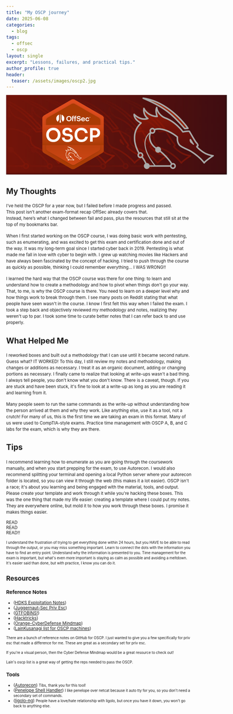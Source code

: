 ```yaml
---
title: "My OSCP journey"
date: 2025-06-08                  
categories:
  - blog                          
tags:
  - offsec
  - oscp
layout: single
excerpt: "Lessons, failures, and practical tips."
author_profile: true
header:
  teaser: /assets/images/oscp2.jpg
---
```


<img src="/assets/images/oscp.png"
     alt="Alt text describing the image"
     class="align-center"      
     style="max-width: 600px;" />

## My Thoughts
<small>I’ve held the OSCP for a year now, but I failed before I made progress and passed.  
This post isn’t another exam-format recap OffSec already covers that.  
Instead, here’s  what I changed between fail and pass, plus the resources that still sit at the top of my bookmarks bar.</small>  

<small>When I first started working on the OSCP course, I was doing basic work with pentesting, such as enumerating, and was excited to get this exam and certification done and out of the way. It was my long-term goal since I started cyber back in 2019. Pentesting is what made me fall in love with cyber to begin with. I grew up watching movies like Hackers and have always been fascinated by the concept of hacking. I tried to push through the course as quickly as possible, thinking I could remember everything... I WAS WRONG!!</small>

<small>I learned the hard way that the OSCP course was there for one thing: to learn and understand how to create a methodology and how to pivot when things don't go your way. That, to me, is why the OSCP course is there. You need to learn on a deeper level why and how things work to break through them. I see many posts on Reddit stating that what people have seen wasn't in the course. I know I first felt this way when I failed the exam. I took a step back and objectively reviewed my methodology and notes, realizing they weren't up to par. I took some time to curate better notes that I can refer back to and use properly.</small>

## What Helped Me

<small>I reworked boxes and built out a methodology that I can use until it became second nature. Guess what? IT WORKED! To this day, I still review my notes and methodology, making changes or additions as necessary. I treat it as an organic document, adding or changing portions as necessary. I finally came to realize that looking at write-ups wasn't a bad thing. I always tell people, you don't know what you don't know. There is a caveat, though. If you are stuck and have been stuck, it's fine to look at a write-up as long as you are reading it and learning from it.</small>     

<small>Many people seem to run the same commands as the write-up without understanding how the person arrived at them and why they work. Like anything else, use it as a tool, not a crutch! For many of us, this is the first time we are taking an exam in this format. Many of us were used to CompTIA-style exams. Practice time management with OSCP A, B, and C labs for the exam, which is why they are there. </small>

## Tips
<small> I recommend learning how to enumerate as you are going through the coursework manually, and when you start prepping for the exam, to use Autorecon. I would also recommend splitting your terminal and opening a local Python server where your autorecon folder is located, so you can view it through the web (this makes it a lot easier). OSCP isn't a race; it's about you learning and being engaged with the material, tools, and output. Please create your template and work through it while you're hacking these boxes. This was the one thing that made my life easier: creating a template where I could put my notes. They are everywhere online, but mold it to how you work through these boxes. I promise it makes things easier.

READ  
READ    
READ!! 

<small>I understand the frustration of trying to get everything done within 24 hours, but you HAVE to be able to read through the output, or you may miss something important. Learn to connect the dots with the information you have to find an entry point. Understand why the information is presented to you. Time management for the exam is important, but what's even more important is staying as calm as possible and avoiding a meltdown. It's easier said than done, but with practice, I know you can do it.</small> 

## Resources

### Reference Notes
- ([HDKS Exploitation Notes](https://exploit-notes.hdks.org/))
- ([Juggernaut-Sec Priv Esc](https://juggernaut-sec.com/))
- ([GTFOBINS!](https://gtfobins.github.io))
- ([Hacktricks](https://book.hacktricks.wiki/en/index.html))
- ([Orange-CyberDefense Mindmap](https://orange-cyberdefense.github.io/ocd-mindmaps/img/mindmap_ad_dark_classic_2025.03.excalidraw.svg))
- ([LainKusanagi list for OSCP machines](https://docs.google.com/spreadsheets/d/18weuz_Eeynr6sXFQ87Cd5F0slOj9Z6rt/htmlview#))

<small>There are a bunch of reference notes on GitHub for OSCP. I just wanted to give you a few specifically for priv esc that made a difference for me. These are great as a secondary set for priv esc.</small>  

<small> If you're a visual person, then the Cyber Defense Mindmap would be a great resource to check out! </small>  

<small> Lain's oscp list is a great way of getting the reps needed to pass the OSCP.</small>  

### Tools
- ([Autorecon](https://github.com/Tib3rius/AutoRecon))
<small> Tibs, thank you for this tool!</small>  
- ([Penelope Shell Handler](https://github.com/brightio/penelope))
<small>I like penelope over netcat because it auto tty for you, so you don't need a secondary set of commands.</small>  
- ([ligolo-ng](https://github.com/nicocha30/ligolo-ng))
<small> People have a love/hate relationship with ligolo, but once you have it down, you won't go back to anything else. </small>  




